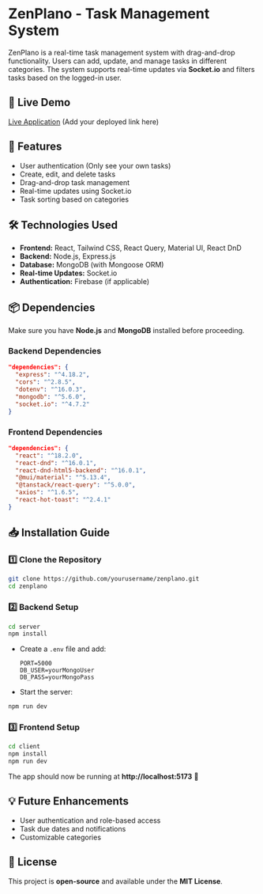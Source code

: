 # ZenPlano - Task Management System

ZenPlano is a real-time task management system with drag-and-drop functionality. Users can add, update, and manage tasks in different categories. The system supports real-time updates via **Socket.io** and filters tasks based on the logged-in user.

## 🚀 Live Demo
[Live Application](#) (Add your deployed link here)

## 📌 Features
- User authentication (Only see your own tasks)
- Create, edit, and delete tasks
- Drag-and-drop task management
- Real-time updates using Socket.io
- Task sorting based on categories

## 🛠 Technologies Used
- **Frontend:** React, Tailwind CSS, React Query, Material UI, React DnD
- **Backend:** Node.js, Express.js
- **Database:** MongoDB (with Mongoose ORM)
- **Real-time Updates:** Socket.io
- **Authentication:** Firebase (if applicable)

## 📦 Dependencies
Make sure you have **Node.js** and **MongoDB** installed before proceeding.

### Backend Dependencies
```json
"dependencies": {
  "express": "^4.18.2",
  "cors": "^2.8.5",
  "dotenv": "^16.0.3",
  "mongodb": "^5.6.0",
  "socket.io": "^4.7.2"
}
```

### Frontend Dependencies
```json
"dependencies": {
  "react": "^18.2.0",
  "react-dnd": "^16.0.1",
  "react-dnd-html5-backend": "^16.0.1",
  "@mui/material": "^5.13.4",
  "@tanstack/react-query": "^5.0.0",
  "axios": "^1.6.5",
  "react-hot-toast": "^2.4.1"
}
```

## 📥 Installation Guide

### 1️⃣ Clone the Repository
```sh
git clone https://github.com/yourusername/zenplano.git
cd zenplano
```

### 2️⃣ Backend Setup
```sh
cd server
npm install
```
- Create a `.env` file and add:
  ```env
  PORT=5000
  DB_USER=yourMongoUser
  DB_PASS=yourMongoPass
  ````
- Start the server:
```sh
npm run dev
```

### 3️⃣ Frontend Setup
```sh
cd client
npm install
npm run dev
```

The app should now be running at **http://localhost:5173** 🚀

## 💡 Future Enhancements
- User authentication and role-based access
- Task due dates and notifications
- Customizable categories

## 📜 License
This project is **open-source** and available under the **MIT License**.

